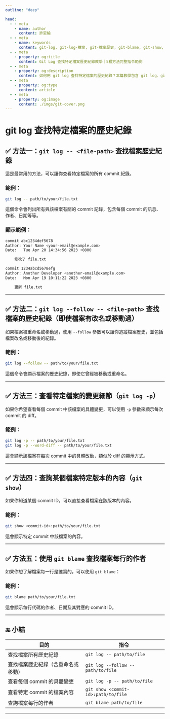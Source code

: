 ```yaml
---
outline: "deep"

head:
  - - meta
    - name: author
      content: 許恩綸
  - - meta
    - name: keywords
      content: git-log, git-log-檔案, git-檔案歷史, git-blame, git-show, git-follow, git-log-教學, git-查詢檔案, git-commit-歷史, git-檔案變更, git-追蹤檔案, git-指令
  - - meta
    - property: og:title
      content: Git Log 查找特定檔案歷史紀錄教學｜5種方法完整指令範例
  - - meta
    - property: og:description
      content: 如何用 git log 查找特定檔案的歷史紀錄？本篇教學包含 git log、git blame、git show 等5種查詢方法，附完整指令範例與使用時機，幫助你快速追蹤檔案變更歷史。
  - - meta
    - property: og:type
      content: article
  - - meta
    - property: og:image
      content: ./imgs/git-cover.png
---
```


# git log 查找特定檔案的歷史紀錄


## ✅ 方法一：`git log -- <file-path>` 查找檔案歷史紀錄

這是最常用的方法，可以讓你查看特定檔案的所有 commit 紀錄。

### 範例：

```bash
git log -- path/to/your/file.txt
```

這個命令會列出所有與該檔案有關的 commit 記錄，包含每個 commit 的訊息、作者、日期等等。

### 顯示範例：

```bash
commit abc1234def5678
Author: Your Name <your-email@example.com>
Date:   Tue Apr 20 14:34:56 2023 +0800

    修改了 file.txt

commit 1234abcd5678efg
Author: Another Developer <another-email@example.com>
Date:   Mon Apr 19 10:11:22 2023 +0800

    更新 file.txt
```

---

## ✅ 方法二：`git log --follow -- <file-path>` 查找檔案的歷史紀錄（即使檔案有改名或移動過）

如果檔案被重命名或移動過，使用 `--follow` 參數可以讓你追蹤檔案歷史，並包括檔案改名或移動後的紀錄。

### 範例：

```bash
git log --follow -- path/to/your/file.txt
```

這個命令會顯示檔案的歷史紀錄，即使它曾經被移動或重命名。

---

## ✅ 方法三：查看特定檔案的變更細節（`git log -p`）

如果你希望查看每個 commit 中該檔案的具體變更，可以使用 `-p` 參數來顯示每次 commit 的 diff。

### 範例：

```bash
git log -p -- path/to/your/file.txt
git log -p --word-diff -- path/to/your/file.txt
```

這會顯示該檔案在每次 commit 中的具體改動，類似於 diff 的顯示方式。

---

## ✅ 方法四：查詢某個檔案特定版本的內容（`git show`）

如果你知道某個 commit ID，可以直接查看檔案在該版本的內容。

### 範例：

```bash
git show <commit-id>:path/to/your/file.txt
```

這會顯示特定 commit 中該檔案的內容。

---

## ✅ 方法五：使用 `git blame` 查找檔案每行的作者

如果你想了解檔案每一行是誰寫的，可以使用 `git blame`：

### 範例：

```bash
git blame path/to/your/file.txt
```

這會顯示每行代碼的作者、日期及其對應的 commit ID。

---

## 🔚 小結

| 目的                               | 指令                                |
| ---------------------------------- | ----------------------------------- |
| 查找檔案所有歷史紀錄               | `git log -- path/to/file`           |
| 查找檔案歷史紀錄（含重命名或移動） | `git log --follow -- path/to/file`  |
| 查看每個 commit 的具體變更         | `git log -p -- path/to/file`        |
| 查看特定 commit 的檔案內容         | `git show <commit-id>:path/to/file` |
| 查詢檔案每行的作者                 | `git blame path/to/file`            |

---